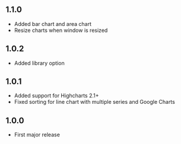## 1.1.0

- Added bar chart and area chart
- Resize charts when window is resized

## 1.0.2

- Added library option

## 1.0.1

- Added support for Highcharts 2.1+
- Fixed sorting for line chart with multiple series and Google Charts

## 1.0.0

- First major release
